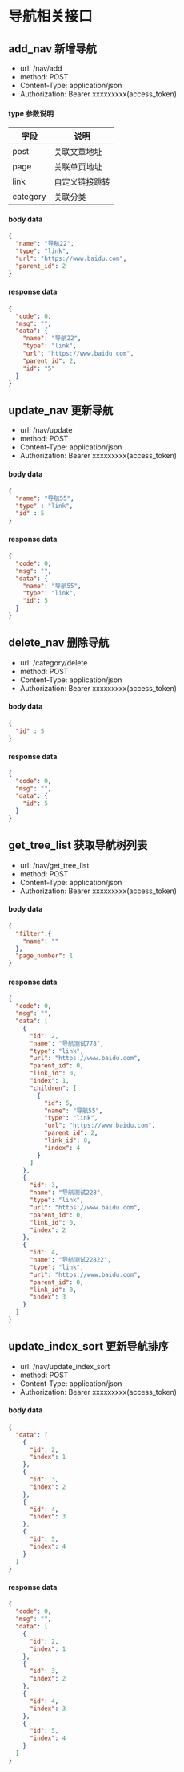 # 导航相关接口

## add_nav 新增导航

- url: /nav/add
- method: POST
- Content-Type: application/json
- Authorization: Bearer xxxxxxxxx(access_token)

#### type 参数说明

|字段|说明|
|---|---|
|post| 关联文章地址 |
|page| 关联单页地址 |
|link| 自定义链接跳转 |
|category| 关联分类 |

#### body data

```json
{
  "name": "导航22",
  "type": "link",
  "url": "https://www.baidu.com",
  "parent_id": 2
}
```

#### response data

```json
{
  "code": 0,
  "msg": "",
  "data": {
    "name": "导航22",
    "type": "link",
    "url": "https://www.baidu.com",
    "parent_id": 2,
    "id": "5"
  }
}
```

## update_nav 更新导航

- url: /nav/update
- method: POST
- Content-Type: application/json
- Authorization: Bearer xxxxxxxxx(access_token)

#### body data

```json
{
  "name": "导航55",
  "type" : "link",
  "id" : 5
}
```

#### response data

```json
{
  "code": 0,
  "msg": "",
  "data": {
    "name": "导航55",
    "type": "link",
    "id": 5
  }
}
```

## delete_nav 删除导航

- url: /category/delete
- method: POST
- Content-Type: application/json
- Authorization: Bearer xxxxxxxxx(access_token)

#### body data

```json
{
  "id" : 5
}
```

#### response data

```json
{
  "code": 0,
  "msg": "",
  "data": {
    "id": 5
  }
}
```


## get_tree_list 获取导航树列表

- url: /nav/get_tree_list
- method: POST
- Content-Type: application/json
- Authorization: Bearer xxxxxxxxx(access_token)

#### body data

```json
{
  "filter":{
    "name": ""
  },
  "page_number": 1
}
```

#### response data

```json
{
  "code": 0,
  "msg": "",
  "data": [
    {
      "id": 2,
      "name": "导航测试778",
      "type": "link",
      "url": "https://www.baidu.com",
      "parent_id": 0,
      "link_id": 0,
      "index": 1,
      "children": [
        {
          "id": 5,
          "name": "导航55",
          "type": "link",
          "url": "https://www.baidu.com",
          "parent_id": 2,
          "link_id": 0,
          "index": 4
        }
      ]
    },
    {
      "id": 3,
      "name": "导航测试228",
      "type": "link",
      "url": "https://www.baidu.com",
      "parent_id": 0,
      "link_id": 0,
      "index": 2
    },
    {
      "id": 4,
      "name": "导航测试22822",
      "type": "link",
      "url": "https://www.baidu.com",
      "parent_id": 0,
      "link_id": 0,
      "index": 3
    }
  ]
}
```

## update_index_sort 更新导航排序

- url: /nav/update_index_sort
- method: POST
- Content-Type: application/json
- Authorization: Bearer xxxxxxxxx(access_token)

#### body data

```json
{
  "data": [
    {
      "id": 2,
      "index": 1
    },
    {
      "id": 3,
      "index": 2
    },
    {
      "id": 4,
      "index": 3
    },
    {
      "id": 5,
      "index": 4
    }
  ]
}
```

#### response data

```json
{
  "code": 0,
  "msg": "",
  "data": [
    {
      "id": 2,
      "index": 1
    },
    {
      "id": 3,
      "index": 2
    },
    {
      "id": 4,
      "index": 3
    },
    {
      "id": 5,
      "index": 4
    }
  ]
}
```